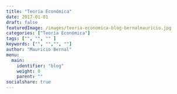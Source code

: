 ```yaml
---
title: "Teoría Económica"
date: 2017-01-01
draft: false
featuredImage: /images/teoria-economica-blog-bernalmauricio.jpg
categories: ["Teoría Económica"]
tags: ["", "", "" ]
keywords: ["", "","", ""]
author: "Mauricio Bernal"
menu:
  main:
    identifier: "blog"
    weight: 0 
    parent: ""
socialshare: true
---
```


